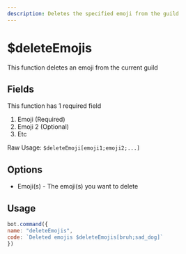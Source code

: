 ```yaml
---
description: Deletes the specified emoji from the guild
---
```


# $deleteEmojis

This function deletes an emoji from the current guild

## Fields

This function has 1 required field

1. Emoji \(Required\)
2. Emoji 2 \(Optional\)
3. Etc

Raw Usage: `$deleteEmoji[emoji1;emoji2;...]`

## Options

* Emoji\(s\) - The emoji\(s\) you want to delete

## Usage

```javascript
bot.command({
name: "deleteEmojis",
code: `Deleted emojis $deleteEmojis[bruh;sad_dog]`
})
```

